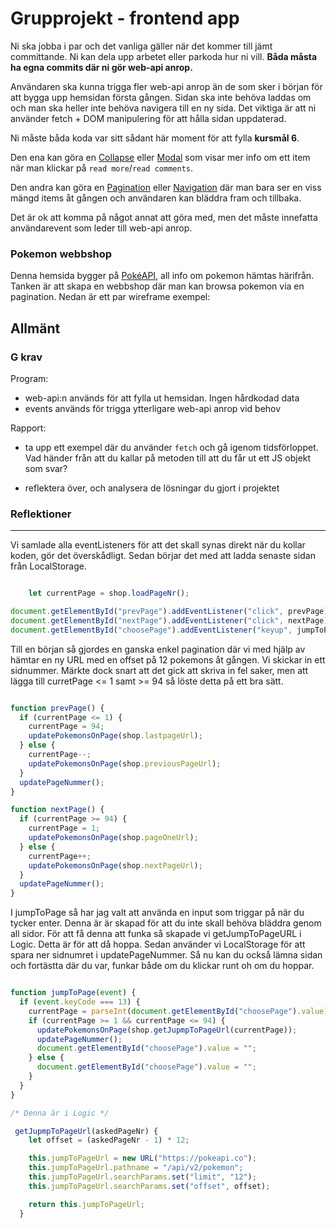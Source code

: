 
# Grupprojekt - frontend app

Ni ska jobba i par och det vanliga gäller när det kommer till jämt committande. Ni kan dela upp arbetet eller parkoda hur ni vill. **Båda måsta ha egna commits där ni gör web-api anrop.**

Användaren ska kunna trigga fler web-api anrop än de som sker i början för att bygga upp hemsidan första gången. Sidan ska inte behöva laddas om och man ska heller inte behöva navigera till en ny sida. Det viktiga är att ni använder fetch + DOM manipulering för att hålla sidan uppdaterad.

Ni måste båda koda var sitt sådant här moment för att fylla **kursmål 6**.

Den ena kan göra en [Collapse](https://getbootstrap.com/docs/5.1/components/collapse/) eller [Modal](https://getbootstrap.com/docs/5.0/components/modal/) som visar mer info om ett item när man klickar på `read more`/`read comments`.

Den andra kan göra en [Pagination](https://getbootstrap.com/docs/5.1/components/pagination/) eller [Navigation](https://getbootstrap.com/docs/5.0/components/navs-tabs/#vertical) där man bara ser en viss mängd items åt gången och användaren kan bläddra fram och tillbaka.

Det är ok att komma på något annat att göra med, men det måste innefatta användarevent som leder till web-api anrop.

### Pokemon webbshop

Denna hemsida bygger på [PokéAPI](https://pokeapi.co/), all info om pokemon hämtas härifrån. Tanken är att skapa en webbshop där man kan browsa pokemon via en pagination. Nedan är ett par wireframe exempel:

## Allmänt

### G krav

Program:
- web-api:n används för att fylla ut hemsidan. Ingen hårdkodad data
- events används för trigga ytterligare web-api anrop vid behov

Rapport:
- ta upp ett exempel där du använder `fetch` och gå igenom tidsförloppet. Vad händer från att du kallar på metoden till att du får ut ett JS objekt som svar?

- reflektera över, och analysera de lösningar du gjort i projektet

### Reflektioner
___
Vi samlade alla eventListeners för att det skall synas direkt när du kollar koden, gör det överskådligt. Sedan börjar det med att ladda senaste sidan från LocalStorage.


```javascript

    let currentPage = shop.loadPageNr();

document.getElementById("prevPage").addEventListener("click", prevPage);
document.getElementById("nextPage").addEventListener("click", nextPage);
document.getElementById("choosePage").addEventListener("keyup", jumpToPage);

```

Till en början så gjordes en ganska enkel pagination där vi med hjälp av hämtar en ny URL med en offset på 12 pokemons åt gången. Vi skickar in ett sidnummer. Märkte dock snart att det gick att skriva in fel saker, men att lägga till curretPage <= 1 samt >= 94 så löste detta på ett bra sätt.


```javascript

function prevPage() {
  if (currentPage <= 1) {
    currentPage = 94;
    updatePokemonsOnPage(shop.lastpageUrl);
  } else {
    currentPage--;
    updatePokemonsOnPage(shop.previousPageUrl);
  }
  updatePageNummer();
}

function nextPage() {
  if (currentPage >= 94) {
    currentPage = 1;
    updatePokemonsOnPage(shop.pageOneUrl);
  } else {
    currentPage++;
    updatePokemonsOnPage(shop.nextPageUrl);
  }
  updatePageNummer();
}
```

I jumpToPage så har jag valt att använda en input som triggar på när du tycker enter. Denna är är skapad för att du inte skall behöva bläddra genom all sidor. För att få denna att funka så skapade vi getJumpToPageURL i Logic. Detta är för att då hoppa. Sedan använder vi LocalStorage för att spara ner sidnumret i updatePageNummer. Så nu kan du också lämna sidan och fortästta där du var, funkar både om du klickar runt oh om du hoppar. 

```javascript

function jumpToPage(event) {
  if (event.keyCode === 13) {
    currentPage = parseInt(document.getElementById("choosePage").value);
    if (currentPage >= 1 && currentPage <= 94) {
      updatePokemonsOnPage(shop.getJupmpToPageUrl(currentPage));
      updatePageNummer();
      document.getElementById("choosePage").value = "";
    } else {
      document.getElementById("choosePage").value = "";
    }
  }
}

/* Denna är i Logic */

 getJupmpToPageUrl(askedPageNr) {
    let offset = (askedPageNr - 1) * 12;

    this.jumpToPageUrl = new URL("https://pokeapi.co");
    this.jumpToPageUrl.pathname = "/api/v2/pokemon";
    this.jumpToPageUrl.searchParams.set("limit", "12");
    this.jumpToPageUrl.searchParams.set("offset", offset);

    return this.jumpToPageUrl;
  }

```





